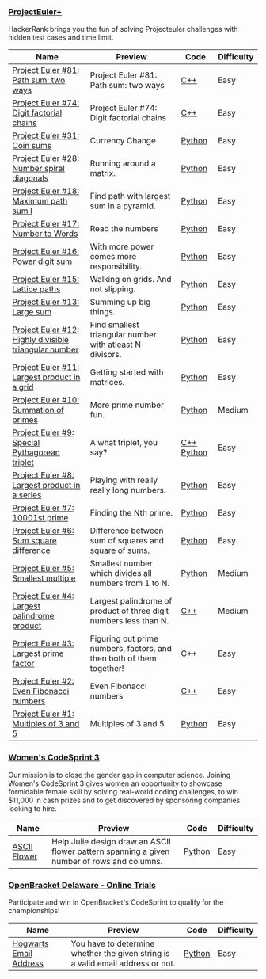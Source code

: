 
### [ProjectEuler+](https://www.hackerrank.com/contests/projecteuler)
HackerRank brings you the fun of solving Projecteuler challenges with hidden test cases and time limit.


Name | Preview | Code | Difficulty
---- | ------- | ---- | ----------
[Project Euler #81: Path sum: two ways](https://www.hackerrank.com/contests/projecteuler/challenges/euler081)|Project Euler #81: Path sum: two ways|[C++](projecteuler/euler081.cpp)|Easy
[Project Euler #74: Digit factorial chains](https://www.hackerrank.com/contests/projecteuler/challenges/euler074)|Project Euler #74: Digit factorial chains|[C++](projecteuler/euler074.cpp)|Easy
[Project Euler #31: Coin sums](https://www.hackerrank.com/contests/projecteuler/challenges/euler031)|Currency Change|[Python](projecteuler/euler031.py)|Easy
[Project Euler #28: Number spiral diagonals](https://www.hackerrank.com/contests/projecteuler/challenges/euler028)|Running around a matrix.|[Python](projecteuler/euler028.py)|Easy
[Project Euler #18: Maximum path sum I](https://www.hackerrank.com/contests/projecteuler/challenges/euler018)|Find path with largest sum in a pyramid.|[Python](projecteuler/euler018.py)|Easy
[Project Euler #17: Number to Words](https://www.hackerrank.com/contests/projecteuler/challenges/euler017)|Read the numbers|[Python](projecteuler/euler017.py)|Easy
[Project Euler #16: Power digit sum](https://www.hackerrank.com/contests/projecteuler/challenges/euler016)|With more power comes more responsibility.|[Python](projecteuler/euler016.py)|Easy
[Project Euler #15: Lattice paths](https://www.hackerrank.com/contests/projecteuler/challenges/euler015)|Walking on grids. And not slipping.|[Python](projecteuler/euler015.py)|Easy
[Project Euler #13: Large sum](https://www.hackerrank.com/contests/projecteuler/challenges/euler013)|Summing up big things.|[Python](projecteuler/euler013.py)|Easy
[Project Euler #12: Highly divisible triangular number](https://www.hackerrank.com/contests/projecteuler/challenges/euler012)|Find smallest triangular number with atleast N divisors.|[Python](projecteuler/euler012.py)|Easy
[Project Euler #11: Largest product in a grid](https://www.hackerrank.com/contests/projecteuler/challenges/euler011)|Getting started with matrices.|[Python](projecteuler/euler011.py)|Easy
[Project Euler #10: Summation of primes](https://www.hackerrank.com/contests/projecteuler/challenges/euler010)|More prime number fun.|[Python](projecteuler/euler010.py)|Medium
[Project Euler #9: Special Pythagorean triplet](https://www.hackerrank.com/contests/projecteuler/challenges/euler009)|A what triplet, you say?|[C++](projecteuler/euler009.cpp) [Python](projecteuler/euler009.py)|Easy
[Project Euler #8: Largest product in a series](https://www.hackerrank.com/contests/projecteuler/challenges/euler008)|Playing with really really long numbers.|[Python](projecteuler/euler008.py)|Easy
[Project Euler #7: 10001st prime](https://www.hackerrank.com/contests/projecteuler/challenges/euler007)|Finding the Nth prime.|[Python](projecteuler/euler007.py)|Easy
[Project Euler #6: Sum square difference](https://www.hackerrank.com/contests/projecteuler/challenges/euler006)|Difference between sum of squares and square of sums.|[Python](projecteuler/euler006.py)|Easy
[Project Euler #5: Smallest multiple](https://www.hackerrank.com/contests/projecteuler/challenges/euler005)|Smallest number which divides all numbers from 1 to N.|[Python](projecteuler/euler005.py)|Medium
[Project Euler #4: Largest palindrome product](https://www.hackerrank.com/contests/projecteuler/challenges/euler004)|Largest palindrome of product of three digit numbers less than N.|[C++](projecteuler/euler004.cpp)|Medium
[Project Euler #3: Largest prime factor](https://www.hackerrank.com/contests/projecteuler/challenges/euler003)|Figuring out prime numbers, factors, and then both of them together!|[C++](projecteuler/euler003.cpp)|Easy
[Project Euler #2: Even Fibonacci numbers](https://www.hackerrank.com/contests/projecteuler/challenges/euler002)|Even Fibonacci numbers|[C++](projecteuler/euler002.cpp)|Easy
[Project Euler #1: Multiples of 3 and 5](https://www.hackerrank.com/contests/projecteuler/challenges/euler001)|Multiples of 3 and 5|[Python](projecteuler/euler001.py)|Easy

### [Women's CodeSprint 3](https://www.hackerrank.com/contests/womens-codesprint-3)
Our mission is to close the gender gap in computer science. Joining Women's CodeSprint 3 gives women an opportunity to showcase formidable female skill by solving real-world coding challenges, to win $11,000 in cash prizes and to get discovered by sponsoring companies looking to hire.


Name | Preview | Code | Difficulty
---- | ------- | ---- | ----------
[ASCII Flower](https://www.hackerrank.com/contests/womens-codesprint-3/challenges/ascii-flower)|Help Julie design draw an ASCII flower pattern spanning a given number of rows and columns.|[Python](womens-codesprint-3/ascii-flower.py)|Easy

### [OpenBracket Delaware - Online Trials](https://www.hackerrank.com/contests/openbracket-2017)
Participate and win in OpenBracket's CodeSprint to qualify for the championships!


Name | Preview | Code | Difficulty
---- | ------- | ---- | ----------
[Hogwarts Email Address](https://www.hackerrank.com/contests/openbracket-2017/challenges/because-owlery-is-too-lazy)|You have to determine whether the given string is a valid email address or not.|[Python](openbracket-2017/because-owlery-is-too-lazy.py)|Easy

